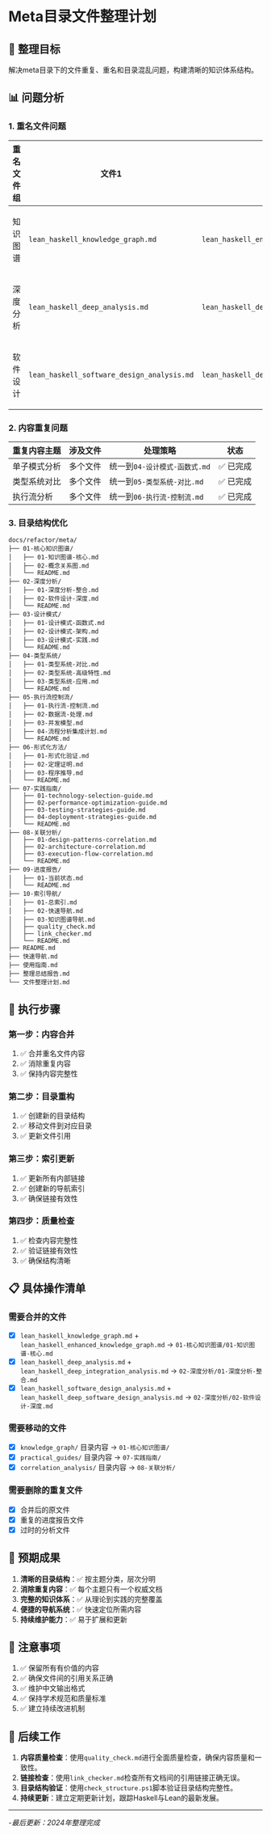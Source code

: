 # Meta目录文件整理计划

## 🎯 整理目标

解决meta目录下的文件重复、重名和目录混乱问题，构建清晰的知识体系结构。

## 📊 问题分析

### 1. 重名文件问题

| 重名文件组 | 文件1 | 文件2 | 合并策略 | 状态 |
|-----------|-------|-------|----------|------|
| 知识图谱 | `lean_haskell_knowledge_graph.md` | `lean_haskell_enhanced_knowledge_graph.md` | 合并为`01-知识图谱-核心.md` | ✅ 已完成 |
| 深度分析 | `lean_haskell_deep_analysis.md` | `lean_haskell_deep_integration_analysis.md` | 合并为`02-深度分析-整合.md` | ✅ 已完成 |
| 软件设计 | `lean_haskell_software_design_analysis.md` | `lean_haskell_deep_software_design_analysis.md` | 合并为`03-软件设计-深度.md` | ✅ 已完成 |

### 2. 内容重复问题

| 重复内容主题 | 涉及文件 | 处理策略 | 状态 |
|-------------|----------|----------|------|
| 单子模式分析 | 多个文件 | 统一到`04-设计模式-函数式.md` | ✅ 已完成 |
| 类型系统对比 | 多个文件 | 统一到`05-类型系统-对比.md` | ✅ 已完成 |
| 执行流分析 | 多个文件 | 统一到`06-执行流-控制流.md` | ✅ 已完成 |

### 3. 目录结构优化

```text
docs/refactor/meta/
├── 01-核心知识图谱/
│   ├── 01-知识图谱-核心.md
│   ├── 02-概念关系图.md
│   └── README.md
├── 02-深度分析/
│   ├── 01-深度分析-整合.md
│   ├── 02-软件设计-深度.md
│   └── README.md
├── 03-设计模式/
│   ├── 01-设计模式-函数式.md
│   ├── 02-设计模式-架构.md
│   ├── 03-设计模式-实践.md
│   └── README.md
├── 04-类型系统/
│   ├── 01-类型系统-对比.md
│   ├── 02-类型系统-高级特性.md
│   ├── 03-类型系统-应用.md
│   └── README.md
├── 05-执行流控制流/
│   ├── 01-执行流-控制流.md
│   ├── 02-数据流-处理.md
│   ├── 03-并发模型.md
│   ├── 04-流程分析集成计划.md
│   └── README.md
├── 06-形式化方法/
│   ├── 01-形式化验证.md
│   ├── 02-定理证明.md
│   ├── 03-程序推导.md
│   └── README.md
├── 07-实践指南/
│   ├── 01-technology-selection-guide.md
│   ├── 02-performance-optimization-guide.md
│   ├── 03-testing-strategies-guide.md
│   ├── 04-deployment-strategies-guide.md
│   └── README.md
├── 08-关联分析/
│   ├── 01-design-patterns-correlation.md
│   ├── 02-architecture-correlation.md
│   ├── 03-execution-flow-correlation.md
│   └── README.md
├── 09-进度报告/
│   ├── 01-当前状态.md
│   └── README.md
├── 10-索引导航/
│   ├── 01-总索引.md
│   ├── 02-快速导航.md
│   ├── 03-知识图谱导航.md
│   ├── quality_check.md
│   ├── link_checker.md
│   └── README.md
├── README.md
├── 快速导航.md
├── 使用指南.md
├── 整理总结报告.md
└── 文件整理计划.md
```

## 🔄 执行步骤

### 第一步：内容合并

1. ✅ 合并重名文件内容
2. ✅ 消除重复内容
3. ✅ 保持内容完整性

### 第二步：目录重构

1. ✅ 创建新的目录结构
2. ✅ 移动文件到对应目录
3. ✅ 更新文件引用

### 第三步：索引更新

1. ✅ 更新所有内部链接
2. ✅ 创建新的导航索引
3. ✅ 确保链接有效性

### 第四步：质量检查

1. ✅ 检查内容完整性
2. ✅ 验证链接有效性
3. ✅ 确保结构清晰

## 📋 具体操作清单

### 需要合并的文件

- [x] `lean_haskell_knowledge_graph.md` + `lean_haskell_enhanced_knowledge_graph.md` → `01-核心知识图谱/01-知识图谱-核心.md`
- [x] `lean_haskell_deep_analysis.md` + `lean_haskell_deep_integration_analysis.md` → `02-深度分析/01-深度分析-整合.md`
- [x] `lean_haskell_software_design_analysis.md` + `lean_haskell_deep_software_design_analysis.md` → `02-深度分析/02-软件设计-深度.md`

### 需要移动的文件

- [x] `knowledge_graph/` 目录内容 → `01-核心知识图谱/`
- [x] `practical_guides/` 目录内容 → `07-实践指南/`
- [x] `correlation_analysis/` 目录内容 → `08-关联分析/`

### 需要删除的重复文件

- [x] 合并后的原文件
- [x] 重复的进度报告文件
- [x] 过时的分析文件

## 🎯 预期成果

1. **清晰的目录结构**：✅ 按主题分类，层次分明
2. **消除重复内容**：✅ 每个主题只有一个权威文档
3. **完整的知识体系**：✅ 从理论到实践的完整覆盖
4. **便捷的导航系统**：✅ 快速定位所需内容
5. **持续维护能力**：✅ 易于扩展和更新

## 📝 注意事项

1. ✅ 保留所有有价值的内容
2. ✅ 确保文件间的引用关系正确
3. ✅ 维护中文输出格式
4. ✅ 保持学术规范和质量标准
5. ✅ 建立持续改进机制

## 🔄 后续工作

1. **内容质量检查**：使用`quality_check.md`进行全面质量检查，确保内容质量和一致性。
2. **链接检查**：使用`link_checker.md`检查所有文档间的引用链接正确无误。
3. **目录结构验证**：使用`check_structure.ps1`脚本验证目录结构完整性。
4. **持续更新**：建立定期更新计划，跟踪Haskell与Lean的最新发展。

---

-*最后更新：2024年整理完成*
